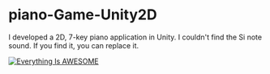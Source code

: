 # piano-Game-Unity2D

I developed a 2D, 7-key piano application in Unity. I couldn't find the Si note sound. If you find it, you can replace it.

[![Everything Is AWESOME](https://img.youtube.com/vi/eolMDo4fM-E/0.jpg)](https://www.youtube.com/watch?v=eolMDo4fM-E "Everything Is AWESOME")



